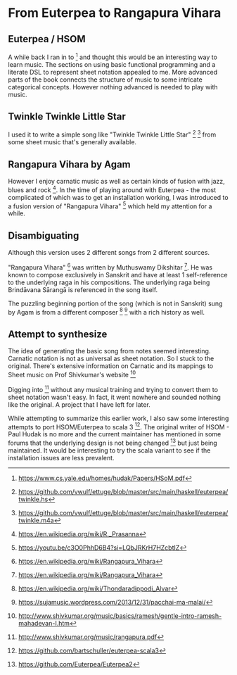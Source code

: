 # From Euterpea to Rangapura Vihara

## Euterpea / HSOM
A while back I ran in to [^6] and thought this would be an interesting way to learn music.
The sections on using basic functional programming and a literate DSL to represent sheet notation
appealed to me. More advanced parts of the book connects the structure of music to some intricate
categorical concepts. However nothing advanced is needed to play with music.

## Twinkle Twinkle Little Star
I used it to write a simple song like "Twinkle Twinkle Little Star" [^1] [^5] from some sheet music that's
generally available.

## Rangapura Vihara by Agam
However I enjoy carnatic music as well as certain kinds of fusion with jazz, blues and
rock [^7]. In the time of playing around with Euterpea - the most complicated of which was to get an installation
working, I was introduced to a fusion version of "Rangapura Vihara" [^8] which held my attention for a while.

## Disambiguating

Although this version uses 2 different songs from 2 different sources.

"Rangapura Vihara" [^2] was written by Muthuswamy Dikshitar [^2].
He was known to compose exclusively in Sanskrit and have at least 1 self-reference to the underlying raga in his compositions.
The underlying raga being Brindāvana Sārangā is referenced in the song itself.

The puzzling beginning portion of the song (which is not in Sanskrit) sung by Agam is from a different composer [^12] [^13]
with a rich history as well.

## Attempt to synthesize

The idea of generating the basic song from notes seemed interesting. Carnatic notation is not as universal as sheet notation.
So I stuck to the original. There's extensive information on Carnatic and its mappings to Sheet music on Prof Shivkumar's website [^3]

Digging into [^4] without any musical training and trying to convert them to sheet notation wasn't easy.
In fact, it went nowhere and sounded nothing like the original. A project that I have left for later.

While attempting to summarize this earlier work, I also saw some interesting attempts to port HSOM/Euterpea to scala 3 [^10].
The original writer of HSOM - Paul Hudak is no more and the current maintainer has mentioned in some forums that the underlying
design is not being changed [^15] but just being maintained. It would be interesting to try the scala variant to see if the installation issues are less prevalent.

[^1]: https://github.com/vwulf/ettuge/blob/master/src/main/haskell/euterpea/twinkle.hs
[^2]: https://en.wikipedia.org/wiki/Rangapura_Vihara
[^3]: http://www.shivkumar.org/music/basics/ramesh/gentle-intro-ramesh-mahadevan-I.htm
[^4]: http://www.shivkumar.org/music/rangapura.pdf
[^5]: https://github.com/vwulf/ettuge/blob/master/src/main/haskell/euterpea/twinkle.m4a
[^6]: https://www.cs.yale.edu/homes/hudak/Papers/HSoM.pdf
[^7]: https://en.wikipedia.org/wiki/R._Prasanna
[^8]: https://youtu.be/c3O0PhhD6B4?si=LQbJRKrH7HZcbtIZ
[^9]: https://stackoverflow.com/questions/40869437/installation-of-haskell-package-euterpea-fails-on-nixos
[^10]: https://github.com/bartschuller/euterpea-scala3
[^11]: https://en.wikipedia.org/wiki/Muthuswami_Dikshitar
[^12]: https://en.wikipedia.org/wiki/Thondaradippodi_Alvar
[^13]: https://sujamusic.wordpress.com/2013/12/31/pacchai-ma-malai/
[^14]: https://sujamusic.wordpress.com/2012/02/08/rangapura-vihara/
[^15]: https://github.com/Euterpea/Euterpea2
